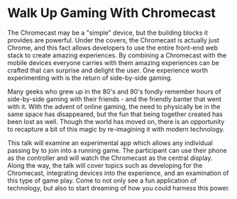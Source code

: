 Walk Up Gaming With Chromecast
============================

The Chromecast may be a "simple" device, but the building blocks it provides are powerful. Under the covers, the Chromecast is actually just Chrome, and this fact allows developers to use the entire front-end web stack to create amazing experiences. By combining a Chromecast with the mobile devices everyone carries with them amazing experiences can be crafted that can surprise and delight the user. One experience worth experimenting with is the return of side-by-side gaming.

Many geeks who grew up in the 80's and 90's fondly remember hours of side-by-side gaming with their friends - and the friendly banter that went with it. With the advent of online gaming, the need to physically be in the same space has disappeared, but the fun that being together created has been lost as well. Though the world has moved on, there is an opportunity to recapture a bit of this magic by re-imagining it with modern technology.

 This talk will examine an experimental app which allows any individual passing by to join into a running game. The participant can use their phone as the controller and will watch the Chromecast as the central display. Along the way, the talk will cover topics such as developing for the Chromecast, integrating devices into the experience, and an examination of this type of game play. Come to not only see a fun application of technology, but also to start dreaming of how you could harness this power. 